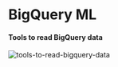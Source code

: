 # BigQuery ML

#### Tools to read BigQuery data
![tools-to-read-bigquery-data](tools-to-read-bigquery-data.png)
